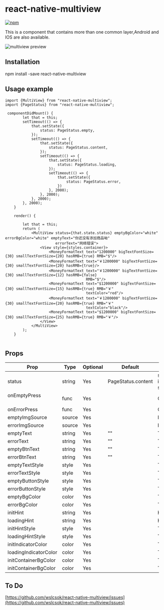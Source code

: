 # react-native-multiview
[![npm](https://img.shields.io/npm/v/1.0.3.svg)](https://www.npmjs.com/package/react-native-multiview)

This is a component that contains more than one common layer,Android and IOS are also available.


![multiview preview](https://github.com/wslcsok/react-native-multiview/blob/master/example.gif)


## Installation
npm install -save react-native-multiview

## Usage example


```
import {MultiView} from "react-native-multiview";
import {PageStatus} from "react-native-multiview";

 componentDidMount() {
        let that = this;
        setTimeout(() => {
            that.setState({
                status: PageStatus.empty,
            });
            setTimeout(() => {
                that.setState({
                    status: PageStatus.content,
                });
                setTimeout(() => {
                    that.setState({
                        status: PageStatus.loading,
                    });
                    setTimeout(() => {
                        that.setState({
                            status: PageStatus.error,
                        })
                    }, 2000);
                }, 2000);
            }, 2000);
        }, 2000);
    }

    render() {

        let that = this;
        return (
            <MultiView status={that.state.status} emptyBgColor="white" errorBgColor="white" emptyText="你还没有添加商品呦"
                       errorText="网络错误">
                <View style={styles.container}>
                    <MoneyFormatText text="1200000" bigTextFontSize={30} smallTextFontSize={20} hasRMB={true} RMB="$"/>
                    <MoneyFormatText text="￥1200000" bigTextFontSize={30} smallTextFontSize={20} hasRMB={true}/>
                    <MoneyFormatText text="￥1200000" bigTextFontSize={30} smallTextFontSize={12} hasRMB={false}
                                     RMB="$"/>
                    <MoneyFormatText text="$1200000" bigTextFontSize={30} smallTextFontSize={15} hasRMB={true} RMB="￥"
                                     textColor="red"/>
                    <MoneyFormatText text="￥1200000" bigTextFontSize={30} smallTextFontSize={20} hasRMB={true} RMB="￥"
                                     textColor="black"/>
                    <MoneyFormatText text="$1200000" bigTextFontSize={30} smallTextFontSize={25} hasRMB={true} RMB="￥"/>
                </View>
            </MultiView>
        );
    }


```

## Props

Prop                    | Type   | Optional |     Default    | Description
------------------------| ------ | -------- |----------------| -----------
status                      | string | Yes      |PageStatus.content| status determines the current display of that page,which includes{PageStatus.error,PageStatus.empty,PageStatus.content,PageStatus.init,PageStatus.loading}five status.   
onEmptyPress                | func   | Yes      |                    | Click event of empty page button
onErrorPress                | func   | Yes      |                    | Click event of error page button
emptyImgSource              | source | Yes      |                    | Image of empty page show
errorImgSource              | source | Yes      |                    | Image of error page show
emptyText                   | string | Yes      |         ""         | Text of empty page desc
errorText                   | string | Yes      |         ""         | Text of error page desc
emptyBtnText                | string | Yes      |         ""         | Text of empty page button,Display when it is not empty,Default does not display
errorBtnText                | string | Yes      |         ""         | Text of error page button,Display when it is not empty,Default does not display
emptyTextStyle              | style  | Yes      |                    | The style of empty page text
errorTextStyle              | style  | Yes      |                    | The style of error page text
emptyButtonStyle            | style  | Yes      |                    | The style of empty page button
errorButtonStyle            | style  | Yes      |                    | The style of error page button
emptyBgColor                | color  | Yes      |                    | The backgroundcolor of empty page
errorBgColor                | color  | Yes      |                    | The backgroundcolor of error page
initHint                    | string | Yes      |                    | Hint of init page ActivityIndicator
loadingHint                 | string | Yes      |                    | Hint of loading page ActivityIndicator
initHintStyle               | style  | Yes      |                    | The style of init page initHint
loadingHintStyle            | style  | Yes      |                    | The style of loading page loadingHint
initIndicatorColor          | color  | Yes      |                    | The color of init page ActivityIndicator
loadingIndicatorColor       | color  | Yes      |                    | The color of loading page ActivityIndicator
initContainerBgColor        | color  | Yes      |                    | The backgroundcolor init page ActivityIndicator container
initContainerBgColor        | color  | Yes      |                    | The backgroundcolor loading page ActivityIndicator container


## To Do

[https://github.com/wslcsok/react-native-multiview/issues](https://github.com/wslcsok/react-native-multiview/issues)
